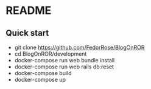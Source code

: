 # README

## Quick start

* git clone https://github.com/FedorRose/BlogOnROR
* cd BlogOnROR/development
* docker-compose run web bundle install
* docker-compose run web rails db:reset
* docker-compose build
* docker-compose up
